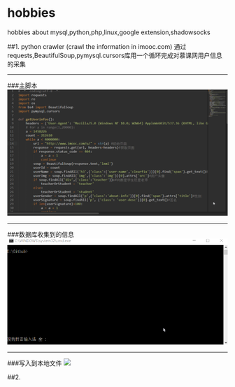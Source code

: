 # hobbies
hobbies about mysql,python,php,linux,google extension,shadowsocks

##1. python crawler (crawl the information in imooc.com)
通过requests,BeautifulSoup,pymysql.cursors库用一个循环完成对慕课网用户信息的采集

***
###主脚本
![](py/moocpy.gif)

***
###数据库收集到的信息
![](py/mooc_mysql.gif)

***
###写入到本地文件
![](py/moocusers.gif)

##2.